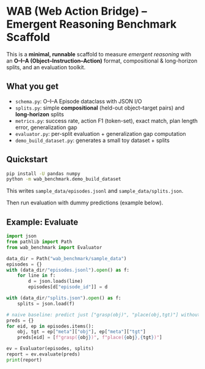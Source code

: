 
# WAB (Web Action Bridge) – Emergent Reasoning Benchmark Scaffold

This is a **minimal, runnable** scaffold to measure *emergent reasoning* with an
**O–I–A (Object–Instruction–Action)** format, compositional & long-horizon splits,
and an evaluation toolkit.

## What you get
- `schema.py`: O–I–A Episode dataclass with JSON I/O
- `splits.py`: simple **compositional** (held-out object–target pairs) and **long-horizon** splits
- `metrics.py`: success rate, action F1 (token-set), exact match, plan length error, generalization gap
- `evaluator.py`: per-split evaluation + generalization gap computation
- `demo_build_dataset.py`: generates a small toy dataset + splits

## Quickstart
```bash
pip install -U pandas numpy
python -m wab_benchmark.demo_build_dataset
```

This writes `sample_data/episodes.jsonl` and `sample_data/splits.json`.

Then run evaluation with dummy predictions (example below).

## Example: Evaluate
```python
import json
from pathlib import Path
from wab_benchmark import Evaluator

data_dir = Path("wab_benchmark/sample_data")
episodes = {}
with (data_dir/"episodes.jsonl").open() as f:
    for line in f:
        d = json.loads(line)
        episodes[d["episode_id"]] = d

with (data_dir/"splits.json").open() as f:
    splits = json.load(f)

# naive baseline: predict just ["grasp(obj)", "place(obj,tgt)"] without extra step
preds = {}
for eid, ep in episodes.items():
    obj, tgt = ep["meta"]["obj"], ep["meta"]["tgt"]
    preds[eid] = [f"grasp({obj})", f"place({obj},{tgt})"]

ev = Evaluator(episodes, splits)
report = ev.evaluate(preds)
print(report)
```
